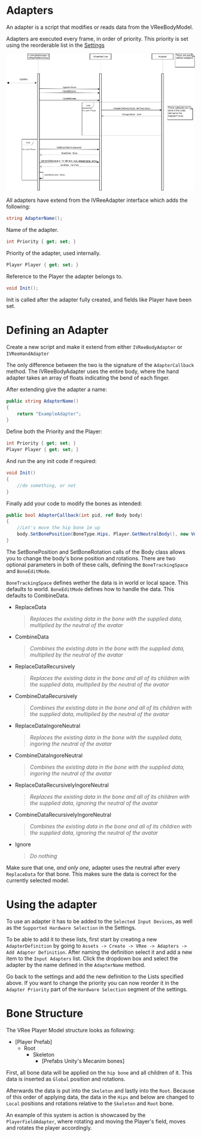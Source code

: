# Adapters

An adapter is a script that modifies or reads data from the VReeBodyModel.

Adapters are executed every frame, in order of priority. This priority is set using the reorderable list in the [Settings](./vree-settings/#hardware-selection)

![Alt](./images/adapters/adapter-priority.jpg)

All adapters have extend from the IVReeAdapter interface which adds the following:

```c#
string AdapterName();
```

Name of the adapter.

```c#
int Priority { get; set; }
```

Priority of the adapter, used internally.

```c#
Player Player { get; set; }
```

Reference to the Player the adapter belongs to.

```c#
void Init();
```

Init is called after the adapter fully created, and fields like Player have been set.

# Defining an Adapter

Create a new script and make it extend from either `IVReeBodyAdapter` or `IVReeHandAdapter`

The only difference between the two is the signature of the `AdapterCallback` method. The IVReeBodyAdapter uses the entire body, where the hand adapter takes an array of floats indicating the bend of each finger.

After extending give the adapter a name:

```c#
public string AdapterName()
{
    return "ExampleAdapter";
}
```

Define both the Priority and the Player:

```c#
int Priority { get; set; }
Player Player { get; set; }
```

And run the any init code if required:

```c#
void Init()
{
    //do something, or not
}
```

Finally add your code to modify the bones as intended:

```c#
public bool AdapterCallback(int pid, ref Body body)
{
    //Let's move the hip bone 1m up
    body.SetBonePosition(BoneType.Hips, Player.GetNeutralBody(), new Vector3(0, 1, 0));
}
```

The SetBonePosition and SetBoneRotation calls of the Body class allows you to change the body's bone position and rotations.
There are two optional parameters in both of these calls, defining the `BoneTrackingSpace` and `BoneEditMode`.

`BoneTrackingSpace` defines wether the data is in world or local space. This defaults to world.
`BoneEditMode` defines how to handle the data. This defaults to CombineData.

- ReplaceData

  > _Replaces the existing data in the bone with the supplied data, multiplied by the neutral of the avatar_

- CombineData

  > _Combines the existing data in the bone with the supplied data, multiplied by the neutral of the avatar_

- ReplaceDataRecursively

  > _Replaces the existing data in the bone and all of its children with the supplied data, multiplied by the neutral of the avatar_

- CombineDataRecursively

  > _Combines the existing data in the bone and all of its children with the supplied data, multiplied by the neutral of the avatar_

- ReplaceDataIngoreNeutral

  > _Replaces the existing data in the bone with the supplied data, ingoring the neutral of the avatar_

- CombineDataIngoreNeutral

  > _Combines the existing data in the bone with the supplied data, ingoring the neutral of the avatar_

- ReplaceDataRecursivelyIngoreNeutral

  > _Replaces the existing data in the bone and all of its children with the supplied data, ignoring the neutral of the avatar_

- CombineDataRecursivelyIngoreNeutral

  > _Combines the existing data in the bone and all of its children with the supplied data, ignoring the neutral of the avatar_

- Ignore

  > _Do nothing_

Make sure that one, _and only one,_ adapter uses the neutral after every `ReplaceData` for that bone. This makes sure the data is correct for the currently selected model.

# Using the adapter

To use an adapter it has to be added to the `Selected Input Devices`, as well as the `Supported Hardware Selection` in the Settings.

To be able to add it to these lists, first start by creating a new `AdapterDefinition` by going to `Assets -> Create -> VRee -> Adapters -> Add Adapter Definition`.
After naming the definition select it and add a new item to the `Input Adapters` list. Click the dropdown box and select the adapter by the name defined in the `AdapterName` method.

Go back to the settings and add the new definition to the Lists specified above.
If you want to change the priority you can now reorder it in the `Adapter Priority` part of the `Hardware Selection` segment of the settings.

# Bone Structure

The VRee Player Model structure looks as following:

- [Player Prefab]
  - Root
    - Skeleton
      - [Prefabs Unity's Mecanim bones]

First, all bone data will be applied on the `hip bone` and all children of it.
This data is inserted as `Global` position and rotations.

Afterwards the data is put into the `Skeleton` and lastly into the `Root`. Because of this order of applying data, the data in the `Hips` and below are changed to `Local` positions and rotations relative to the `Skeleton` and `Root` bone.

An example of this system is action is showcased by the `PlayerFieldAdapter`, where rotating and moving the Player's field, moves and rotates the player accordingly.
